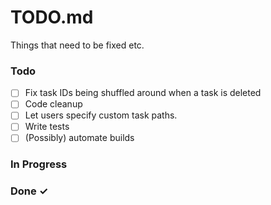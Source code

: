 # TODO.md

Things that need to be fixed etc.

### Todo

- [ ] Fix task IDs being shuffled around when a task is deleted
- [ ] Code cleanup
- [ ] Let users specify custom task paths.
- [ ] Write tests
- [ ] (Possibly) automate builds

### In Progress

### Done ✓

